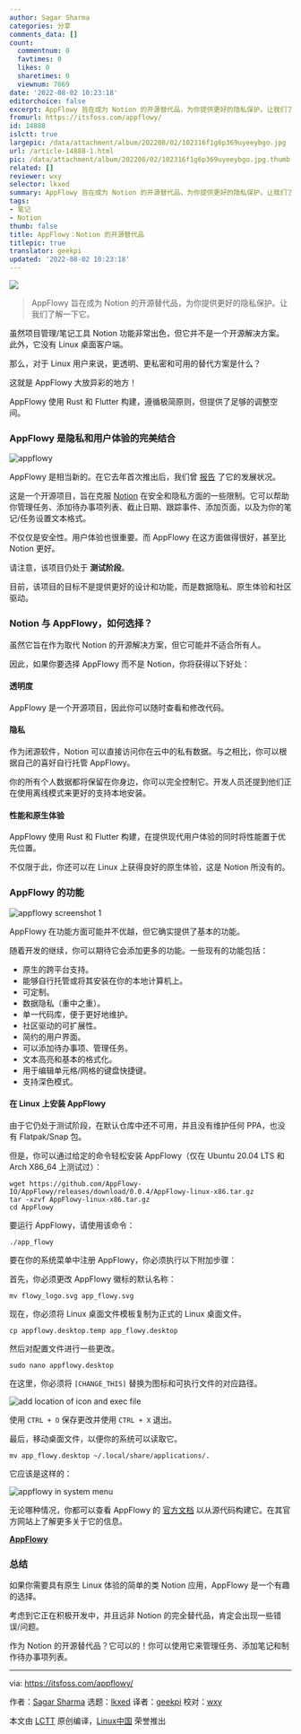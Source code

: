 ```yaml
---
author: Sagar Sharma
categories: 分享
comments_data: []
count:
  commentnum: 0
  favtimes: 0
  likes: 0
  sharetimes: 0
  viewnum: 7669
date: '2022-08-02 10:23:18'
editorchoice: false
excerpt: AppFlowy 旨在成为 Notion 的开源替代品，为你提供更好的隐私保护。让我们了解一下它。
fromurl: https://itsfoss.com/appflowy/
id: 14888
islctt: true
largepic: /data/attachment/album/202208/02/102316f1g6p369uyeeybgo.jpg
url: /article-14888-1.html
pic: /data/attachment/album/202208/02/102316f1g6p369uyeeybgo.jpg.thumb.jpg
related: []
reviewer: wxy
selector: lkxed
summary: AppFlowy 旨在成为 Notion 的开源替代品，为你提供更好的隐私保护。让我们了解一下它。
tags:
- 笔记
- Notion
thumb: false
title: AppFlowy：Notion 的开源替代品
titlepic: true
translator: geekpi
updated: '2022-08-02 10:23:18'
---
```


![](/data/attachment/album/202208/02/102316f1g6p369uyeeybgo.jpg)



> 
> AppFlowy 旨在成为 Notion 的开源替代品，为你提供更好的隐私保护。让我们了解一下它。
> 
> 
> 


虽然项目管理/笔记工具 Notion 功能非常出色，但它并不是一个开源解决方案。此外，它没有 Linux 桌面客户端。


那么，对于 Linux 用户来说，更透明、更私密和可用的替代方案是什么？


这就是 AppFlowy 大放异彩的地方！


AppFlowy 使用 Rust 和 Flutter 构建，遵循极简原则，但提供了足够的调整空间。


### AppFlowy 是隐私和用户体验的完美结合


![appflowy](/data/attachment/album/202208/02/102318dsa4eeq8ov9qzhzv.png)


AppFlowy 是相当新的。在它去年首次推出后，我们曾 [报告](https://news.itsfoss.com/appflowy-development/) 了它的发展状况。


这是一个开源项目，旨在克服 [Notion](https://www.notion.so/) 在安全和隐私方面的一些限制。它可以帮助你管理任务、添加待办事项列表、截止日期、跟踪事件、添加页面，以及为你的笔记/任务设置文本格式。


不仅仅是安全性。用户体验也很重要。而 AppFlowy 在这方面做得很好，甚至比 Notion 更好。


请注意，该项目仍处于 **测试阶段**。


目前，该项目的目标不是提供更好的设计和功能，而是数据隐私、原生体验和社区驱动。


### Notion 与 AppFlowy，如何选择？


虽然它旨在作为取代 Notion 的开源解决方案，但它可能并不适合所有人。


因此，如果你要选择 AppFlowy 而不是 Notion，你将获得以下好处：


#### 透明度


AppFlowy 是一个开源项目，因此你可以随时查看和修改代码。


#### 隐私


作为闭源软件，Notion 可以直接访问你在云中的私有数据。与之相比，你可以根据自己的喜好自行托管 AppFlowy。


你的所有个人数据都将保留在你身边，你可以完全控制它。开发人员还提到他们正在使用离线模式来更好的支持本地安装。


#### 性能和原生体验


AppFlowy 使用 Rust 和 Flutter 构建，在提供现代用户体验的同时将性能置于优先位置。


不仅限于此，你还可以在 Linux 上获得良好的原生体验，这是 Notion 所没有的。


### AppFlowy 的功能


![appflowy screenshot 1](/data/attachment/album/202208/02/102318dfbzl0nx9qbmnx0z.png)


AppFlowy 在功能方面可能并不优越，但它确实提供了基本的功能。


随着开发的继续，你可以期待它会添加更多的功能。一些现有的功能包括：


* 原生的跨平台支持。
* 能够自行托管或将其安装在你的本地计算机上。
* 可定制。
* 数据隐私（重中之重）。
* 单一代码库，便于更好地维护。
* 社区驱动的可扩展性。
* 简约的用户界面。
* 可以添加待办事项、管理任务。
* 文本高亮和基本的格式化。
* 用于编辑单元格/网格的键盘快捷键。
* 支持深色模式。


#### 在 Linux 上安装 AppFlowy


由于它仍处于测试阶段，在默认仓库中还不可用，并且没有维护任何 PPA，也没有 Flatpak/Snap 包。


但是，你可以通过给定的命令轻松安装 AppFlowy（仅在 Ubuntu 20.04 LTS 和 Arch X86\_64 上测试过）：



```
wget https://github.com/AppFlowy-IO/AppFlowy/releases/download/0.0.4/AppFlowy-linux-x86.tar.gz
tar -xzvf AppFlowy-linux-x86.tar.gz
cd AppFlowy

```

要运行 AppFlowy，请使用该命令：



```
./app_flowy

```

要在你的系统菜单中注册 AppFlowy，你必须执行以下附加步骤：


首先，你必须更改 AppFlowy 徽标的默认名称：



```
mv flowy_logo.svg app_flowy.svg

```

现在，你必须将 Linux 桌面文件模板复制为正式的 Linux 桌面文件。



```
cp appflowy.desktop.temp app_flowy.desktop

```

然后对配置文件进行一些更改。



```
sudo nano appflowy.desktop

```

在这里，你必须将 `[CHANGE_THIS]` 替换为图标和可执行文件的对应路径。


![add location of icon and exec file](/data/attachment/album/202208/02/102319oh5j6h896qpwahah.png)


使用 `CTRL + O` 保存更改并使用 `CTRL + X` 退出。


最后，移动桌面文件，以便你的系统可以读取它。



```
mv app_flowy.desktop ~/.local/share/applications/.

```

它应该是这样的：


![appflowy in system menu](/data/attachment/album/202208/02/102319umt6pb6btwpbhpbe.png)


无论哪种情况，你都可以查看 AppFlowy 的 [官方文档](https://appflowy.gitbook.io/docs/essential-documentation/contribute-to-appflowy/software-contributions/environment-setup/building-on-linux) 以从源代码构建它。在其官方网站上了解更多关于它的信息。


**[AppFlowy](https://www.appflowy.io/)**


### 总结


如果你需要具有原生 Linux 体验的简单的类 Notion 应用，AppFlowy 是一个有趣的选择。


考虑到它正在积极开发中，并且远非 Notion 的完全替代品，肯定会出现一些错误/问题。


作为 Notion 的开源替代品？它可以的！你可以使用它来管理任务、添加笔记和制作待办事项列表。




---


via: <https://itsfoss.com/appflowy/>


作者：[Sagar Sharma](https://itsfoss.com/author/sagar/) 选题：[lkxed](https://github.com/lkxed) 译者：[geekpi](https://github.com/geekpi) 校对：[wxy](https://github.com/wxy)


本文由 [LCTT](https://github.com/LCTT/TranslateProject) 原创编译，[Linux中国](https://linux.cn/) 荣誉推出